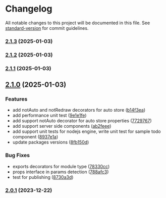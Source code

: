 # Changelog

All notable changes to this project will be documented in this file. See [standard-version](https://github.com/conventional-changelog/standard-version) for commit guidelines.

### [2.1.3](https://github.com/LabEG/reca/compare/v2.0.3...v2.1.3) (2025-01-03)

### [2.1.2](https://github.com/LabEG/reca/compare/v2.0.2...v2.1.2) (2025-01-03)

### [2.1.1](https://github.com/LabEG/reca/compare/v2.0.1...v2.1.1) (2025-01-03)

## [2.1.0](https://github.com/LabEG/reca/compare/v0.0.8...v2.1.0) (2025-01-03)


### Features

* add notAuto and notRedraw decorators for auto store ([b14f3ea](https://github.com/LabEG/reca/commit/b14f3eae7b330fb244c1c72038dda041edb75f98))
* add performance unit test ([9e1e1fe](https://github.com/LabEG/reca/commit/9e1e1feab7e6924823dcafe5abd4d241c936ea93))
* add support notAuto decorator for auto store properties ([7729767](https://github.com/LabEG/reca/commit/772976752da7f40cfc280d19554ea98db3fddd14))
* add support server side components ([ab2feee](https://github.com/LabEG/reca/commit/ab2feee6e8aef6c6f0a3c69a5819ec1154a81a9d))
* add support unit tests for nodejs engine, write unit test for sample todo component ([8937e1a](https://github.com/LabEG/reca/commit/8937e1a7ba7fcef95d70060737ab9be11bf3baa7))
* update packages versions ([8fb150d](https://github.com/LabEG/reca/commit/8fb150dd83a81fce01ef99983f9dcd4111529480))


### Bug Fixes

* exports decorators for module type ([78330cc](https://github.com/LabEG/reca/commit/78330ccb62451c199bc0688f312990f02a35592d))
* props interface in params detection ([788afc3](https://github.com/LabEG/reca/commit/788afc3627f06b8b757a25b933e6db7585386c8d))
* test for publishing ([8730a3d](https://github.com/LabEG/reca/commit/8730a3d9453addf8b437e42568a69778bc762b3c))

### [2.0.1](https://github.com/LabEG/reca/compare/v1.1.13...v2.0.1) (2023-12-22)
